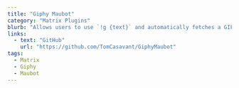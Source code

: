 ```yaml
---
title: "Giphy Maubot"
category: "Matrix Plugins"
blurb: "Allows users to use `!g {text}` and automatically fetches a GIF related to the text"
links:
  - text: "GitHub"
    url: "https://github.com/TomCasavant/GiphyMaubot"
tags:
  - Matrix
  - Giphy
  - Maubot
---
```

